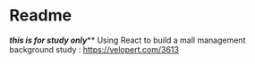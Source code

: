 # Readme
 ***this is for study only***** Using React to build a mall management background study : https://velopert.com/3613 
 